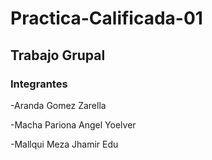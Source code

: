 # Practica-Calificada-01
## Trabajo Grupal
### Integrantes
-Aranda Gomez Zarella

-Macha Pariona Angel Yoelver

-Mallqui Meza Jhamir Edu
